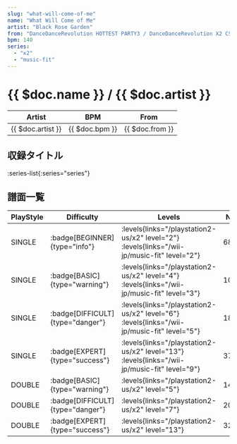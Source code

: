 ```yaml
---
slug: "what-will-come-of-me"
name: "What Will Come of Me"
artist: "Black Rose Garden"
from: "DanceDanceRevolution HOTTEST PARTY3 / DanceDanceRevolution X2 CS"
bpm: 140
series:
  - "x2"
  - "music-fit"
---
```


# {{ $doc.name }} / {{ $doc.artist }}

|Artist|BPM|From|
|------|---|----|
|{{ $doc.artist }}|{{ $doc.bpm }}|{{ $doc.from }}|

## 収録タイトル

:series-list{:series="series"}

## 譜面一覧

|PlayStyle|Difficulty|Levels|Notes|Movie|
|---------|----------|------|-----|-----|
|SINGLE| :badge[BEGINNER]{type="info"}| :levels{links="/playstation2-us/x2" level="2"} :levels{links="/wii-jp/music-fit" level="2"}|68/0||
|SINGLE| :badge[BASIC]{type="warning"}| :levels{links="/playstation2-us/x2" level="4"} :levels{links="/wii-jp/music-fit" level="3"}|103/2||
|SINGLE| :badge[DIFFICULT]{type="danger"}| :levels{links="/playstation2-us/x2" level="6"} :levels{links="/wii-jp/music-fit" level="5"}|189/4||
|SINGLE| :badge[EXPERT]{type="success"}| :levels{links="/playstation2-us/x2" level="13"} :levels{links="/wii-jp/music-fit" level="9"}|371/9||
|DOUBLE| :badge[BASIC]{type="warning"}| :levels{links="/playstation2-us/x2" level="5"}|147/4||
|DOUBLE| :badge[DIFFICULT]{type="danger"}| :levels{links="/playstation2-us/x2" level="7"}|201/11||
|DOUBLE| :badge[EXPERT]{type="success"}| :levels{links="/playstation2-us/x2" level="13"}|329/7||
